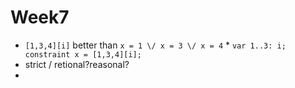# Week7

+ `[1,3,4][i]` better than `x = 1 \/ x = 3 \/ x = 4`
    * 
        ```
            var 1..3: i; constraint x = [1,3,4][i]; 
        ```
+ strict / retional?reasonal?
+ 